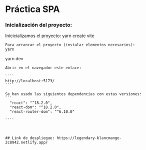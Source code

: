 # Práctica SPA



### Inicialización del proyecto:
Inicicializamos el proyecto:
yarn create vite
````
Para arrancar el proyecto (instalar elementos necesarios):
yarn
````
yarn dev
`````
Abrir en el navegador este enlace:

````
http://localhost:5173/
````

Se han usado las siguientes dependencias con estas versiones:
```
  "react": "^18.2.0",
  "react-dom": "^18.2.0",
  "react-router-dom": "^6.10.0"

````



## Link de despliegue: https://legendary-blancmange-2c8942.netlify.app/

